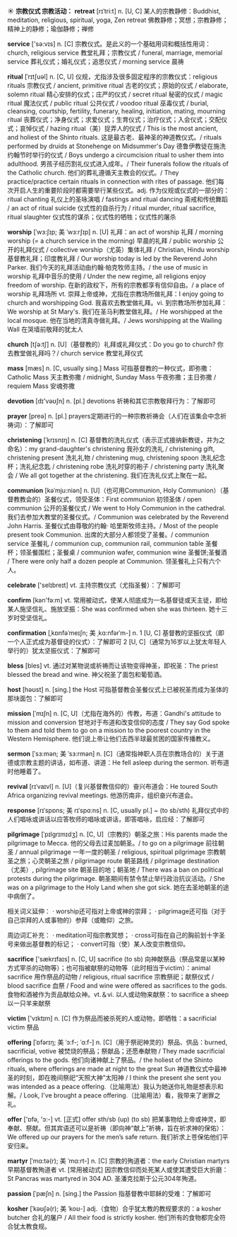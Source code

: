 ☀ <span class="category">**宗教仪式 宗教活动：**</span>
<span class="vocabulary">**retreat**</span> [rɪˈtri:t]
<span class="definition">n. [U, C] 某人的宗教静修：</span>Buddhist, meditation, religious, spiritual, yoga, Zen retreat 佛教静修；冥想；宗教静修；精神上的静修；瑜伽静修；禅修 

<span class="vocabulary">**service**</span> ['sə:vɪs] 
<span class="definition">n. [C] 宗教仪式。是此义的一个基础用词和概括性用词：</span>church, religious service 教堂礼拜；宗教仪式 / funeral, marriage, memorial service 葬礼仪式；婚礼仪式；追思仪式 / morning service 晨祷
            
<span class="vocabulary">**ritual**</span> [ˈrɪtʃuəl]
<span class="definition">n. [C, U] 仪规，尤指涉及很多固定程序的宗教仪式：</span>religious rituals 宗教仪式 / ancient, primitive ritual 古老的仪式；原始的仪式 / elaborate, solemn ritual 精心安排的仪式；庄严的仪式 / secret ritual 秘密的仪式 / magic ritual 魔法仪式 / public ritual 公共仪式 / voodoo ritual 巫毒仪式 / burial, cleansing, courtship, fertility, funerary, healing, initiation, mating, mourning ritual 丧葬仪式；净身仪式；求爱仪式；生育仪式；治疗仪式；入会仪式；交配仪式；哀悼仪式 / hazing ritual（美）捉弄人的仪式 / This is the most ancient, and holiest of the Shinto rituals. 这是最古老、最神圣的神道教仪式。/ rituals performed by druids at Stonehenge on Midsummer's Day 德鲁伊教徒在施洗约翰节时举行的仪式 / Boys undergo a circumcision ritual to usher them into adulthood. 男孩子经历割礼仪式进入成年。/ Their funerals follow the rituals of the Catholic church. 他们的葬礼遵循天主教会的仪式。/ They practice/practice certain rituals in connection with rites of passage. 他们每次开启人生的重要阶段时都需要举行某些仪式。<span class="definition">adj. 作为仪规或仪式的一部分的：</span>ritual chanting 礼仪上的圣咏演唱 / fastings and ritual dancing 斋戒和传统舞蹈 / an act of ritual suicide 仪式性的自杀行为 / ritual murder, ritual sacrifice, ritual slaughter 仪式性的谋杀；仪式性的牺牲；仪式性的屠杀

<span class="vocabulary">**worship**</span> [ˈwɜ:ʃɪp; 美 ˈwɜ:rʃɪp]
<span class="definition">n. [U] 礼拜：</span>an act of worship 礼拜 / morning worship (= a church service in the morning) 早晨的礼拜 / public worship 公开的礼拜仪式 / collective worship（尤英）集体礼拜 / Christian, Hindu worship 基督教礼拜；印度教礼拜 / Our worship today is led by the Reverend John Parker. 我们今天的礼拜活动由约翰·帕克牧师主持。/ the use of music in worship 礼拜中音乐的使用 / Under the new regime, all religions enjoy freedom of worship. 在新的政权下，所有的宗教都享有信仰自由。/ a place of worship 礼拜场所 <span class="definition">vt. 崇拜上帝或神，尤指在宗教场所做礼拜：</span>I enjoy going to church and worshipping God. 我喜欢去教堂做礼拜。<span class="definition">vi. 到宗教场所参加礼拜：</span>We worship at St Mary's. 我们在圣马利教堂做礼拜。/ He worshipped at the local mosque. 他在当地的清真寺做礼拜。/ Jews worshipping at the Wailing Wall 在哭墙前敬拜的犹太人

<span class="vocabulary">**church**</span> [tʃə:tʃ] 
<span class="definition">n. [U]（基督教的）礼拜或礼拜仪式：</span>Do you go to church? 你去教堂做礼拜吗？/ church service 教堂礼拜仪式

<span class="vocabulary">**mass**</span> [mæs] 
<span class="definition">n. [C, usually sing.] Mass 可指基督教的一种仪式，即弥撒：</span>Catholic Mass 天主教弥撒 / midnight, Sunday Mass 午夜弥撒；主日弥撒 / requiem Mass 安魂弥撒

<span class="vocabulary">**devotion**</span> [dɪ'vəʊʃn] 
<span class="definition">n. [pl.] devotions 祈祷和其它宗教敬拜行为：</span>了解即可

<span class="vocabulary">**prayer**</span> [preə] 
<span class="definition">n. [pl.] prayers定期进行的一种宗教祈祷会（人们在该集会中念祈祷词）：</span>了解即可
           
<span class="vocabulary">**christening**</span> [ˈkrɪsnɪŋ]
<span class="definition">n. [C] 基督教的洗礼仪式（表示正式接纳新教徒，并为之命名）：</span>my grand-daughter's christening 我孙女的洗礼 / christening gift, christening present 洗礼礼物 / christening mug, christening spoon 洗礼纪念杯；洗礼纪念匙 / christening robe 洗礼时穿的袍子 / christening party 洗礼聚会 / We all got together at the christening. 我们在洗礼仪式上聚在一起。
           
<span class="vocabulary">**communion**</span> [kəˈmju:niən]
<span class="definition">n. [U]（也可用Communion, Holy Communion）（基督教教会的）圣餐仪式，领受圣体：</span>First communion 初领圣体 / open communion 公开的圣餐仪式 / We went to Holy Communion in the cathedral. 我们去参加大教堂的圣餐仪式。/ Communion was celebrated by the Reverend John Harris. 圣餐仪式由尊敬的约翰· 哈里斯牧师主持。/ Most of the people present took Communion. 出席的大部分人都领受了圣餐。/ communion service 圣餐礼 / communion cup, communion rail, communion table 圣餐杯；领圣餐围栏；圣餐桌 / communion wafer, communion wine 圣餐饼;圣餐酒 / There were only half a dozen people at Communion. 领圣餐礼上只有六个人。

<span class="vocabulary">**celebrate**</span> ['selɪbreɪt] 
<span class="definition">vt. 主持宗教仪式（尤指圣餐）：</span>了解即可

<span class="vocabulary">**confirm**</span> [kən'fə:m] 
<span class="definition">vt. 常用被动式，使某人彻底成为一名基督徒或天主徒，即给某人施坚信礼、施放坚振：</span>She was confirmed when she was thirteen. 她十三岁时受坚信礼。
           
<span class="vocabulary">**confirmation**</span> [ˌkɒnfəˈmeɪʃn; 美 ˌkɑ:nfərˈm-]
<span class="definition">n. 1 [U, C] 基督教的坚振仪式（即一个人正式成为基督徒的仪式）：</span>了解即可 <span class="definition">2 [U, C]（通常为16岁以上犹太年轻人举行的）犹太坚振仪式：</span>了解即可

<span class="vocabulary">**bless**</span> [bles] 
<span class="definition">vt. 通过对某物说或祈祷而让该物变得神圣，即祝圣：</span>The priest blessed the bread and wine. 神父祝圣了面包和葡萄酒。

<span class="vocabulary">**host**</span> [həʊst] 
<span class="definition">n. [sing.] the Host 可指基督教会圣餐仪式上已被祝圣而成为圣体的那块面包：</span>了解即可
           
<span class="vocabulary">**mission**</span> [ˈmɪʃn]
<span class="definition">n. [C, U]（尤指在海外的）传教，布道：</span>Gandhi's attitude to mission and conversion 甘地对于布道和改变信仰的态度 / They say God spoke to them and told them to go on a mission to the poorest country in the Western Hemisphere. 他们说上帝让他们去西半球最贫困的国家传播教义。
           
<span class="vocabulary">**sermon**</span> [ˈsɜ:mən; 美 ˈsɜ:rmən]
<span class="definition">n. [C]（通常指神职人员在宗教场合的）关于道德或宗教主题的讲话，如布道、讲道：</span>He fell asleep during the sermon. 听布道时他睡着了。
           
<span class="vocabulary">**revival**</span> [rɪˈvaɪvl]
<span class="definition">n. [U]（复兴基督教信仰的）奋兴布道会：</span>He toured South Africa organizing revival meetings. 他游历南非，组织奋兴布道会。
           
<span class="vocabulary">**response**</span> [rɪˈspɒns; 美 rɪˈspɑ:ns]
<span class="definition">n. [C, usually pl.] ~ (to sb/sth) 礼拜仪式中的人们唱咏或讲话以应答牧师的唱咏或讲话，即答唱咏，启应经：</span>了解即可
          
<span class="vocabulary">**pilgrimage**</span> [ˈpɪlgrɪmɪdʒ]
<span class="definition">n. [C, U]（宗教的）朝圣之旅：</span>His parents made the pilgrimage to Mecca. 他的父母去过麦加朝圣。/ to go on a pilgrimage 前往朝圣 / annual pilgrimage 一年一度的朝圣 / religious, spiritual pilgrimage 宗教朝圣之旅；心灵朝圣之旅 / pilgrimage route 朝圣路线 / pilgrimage destination（尤美）, pilgrimage site 朝圣目的地；朝圣地 / There was a ban on political protests during the pilgrimage. 朝圣期间有禁令禁止举行政治抗议活动。/ She was on a pilgrimage to the Holy Land when she got sick. 她在去圣地朝圣的途中病倒了。

相关词义延伸：
· worship还可指对上帝或神的崇拜；
· pilgrimage还可指（对于自己崇拜的人或事物的）参拜（或瞻仰）之旅。

周边词汇补充：
· meditation可指宗教冥想；
· cross可指在自己的胸前划十字圣号来做出基督教的标记；
· convert可指（使）某人改变宗教信仰。

<span class="vocabulary">**sacrifice**</span> ['sækrɪfaɪs] 
<span class="definition">n. [C, U] sacrifice (to sb) 向神献祭品（祭品常是以某种方式宰杀的动物等）；也可指被献祭的动物等（此时相当于victim）：</span>animal sacrifice 用作祭品的动物 / religious, ritual sacrifice 宗教祭祀；献祭仪式 / blood sacrifice 血祭 / Food and wine were offered as sacrifices to the gods. 食物和酒被作为贡品献给众神。<span class="definition">vt.＆vi. 以人或动物来献祭：</span>to sacrifice a sheep 以一只羊来献祭

<span class="vocabulary">**victim**</span> ['vɪktɪm] 
<span class="definition">n. [C] 作为祭品而被杀死的人或动物，即牺牲：</span>a sacrificial victim 祭品
           
<span class="vocabulary">**offering**</span> [ˈɒfərɪŋ; 美 ˈɔ:f-; ˈɑ:f-]
<span class="definition">n. [C]（用于祭祀神灵的）祭品、供品：</span>burned, sacrificial, votive 被焚烧的祭品；祭献品；还愿奉献物 / They made sacrificial offerings to the gods. 他们向诸神献上了祭品。/ the holiest of the Shinto rituals, where offerings are made at night to the great Sun 神道教仪式中最神圣的时刻，即在晚间祭祀“天照大神”太阳神 / I think the present she sent you was intended as a peace offering.（比喻用法）我认为她送你礼物是想表示和解。/ Look, I've brought a peace offering.（比喻用法）看，我带来了谢罪之礼。
 
<span class="vocabulary">**offer**</span> ['ɒfə, 'ɔ:-] 
<span class="definition">vt. [正式] offer sth/sb (up) (to sb) 把某事物给上帝或神灵，即奉献、祭献。但其宾语还可以是祈祷（即向神“献上”祈祷，旨在祈求神的保佑）：</span>We offered up our prayers for the men’s safe return. 我们祈求上苍保佑他们平安归来。
           
<span class="vocabulary">**martyr**</span> [ˈmɑ:tə(r); 美 ˈmɑ:rt-]
<span class="definition">n. [C] 宗教的殉道者：</span>the early Christian martyrs 早期基督教殉道者 <span class="definition">vt. [常用被动式] 因宗教信仰而处死某人或使其遭受巨大折磨：</span>St Pancras was martyred in 304 AD. 圣潘克拉斯于公元304年殉道。
           
<span class="vocabulary">**passion**</span> [ˈpæʃn]
<span class="definition">n. [sing.] the Passion 指基督教中耶稣的受难：</span>了解即可

<span class="vocabulary">**kosher**</span> [ˈkəʊʃə(r); 美 ˈkoʊ-]
<span class="definition">adj.（食物）合乎犹太教的教规要求的：</span>a kosher butcher 合礼的屠户 / All their food is strictly kosher. 他们所有的食物都完全符合犹太教食规。
